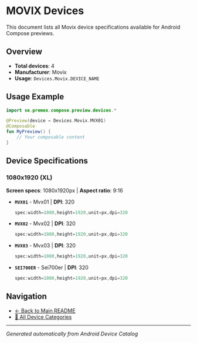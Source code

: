 # MOVIX Devices

This document lists all Movix device specifications available for Android Compose previews.

## Overview

- **Total devices**: 4
- **Manufacturer**: Movix
- **Usage**: `Devices.Movix.DEVICE_NAME`

## Usage Example

```kotlin
import se.premex.compose.preview.devices.*

@Preview(device = Devices.Movix.MVX01)
@Composable
fun MyPreview() {
    // Your composable content
}
```

## Device Specifications

### 1080x1920 (XL)

**Screen specs**: 1080x1920px | **Aspect ratio**: 9:16

- **`MVX01`** - Mvx01 | **DPI**: 320
  ```kotlin
  spec:width=1080,height=1920,unit=px,dpi=320
  ```

- **`MVX02`** - Mvx02 | **DPI**: 320
  ```kotlin
  spec:width=1080,height=1920,unit=px,dpi=320
  ```

- **`MVX03`** - Mvx03 | **DPI**: 320
  ```kotlin
  spec:width=1080,height=1920,unit=px,dpi=320
  ```

- **`SEI700ER`** - Sei700er | **DPI**: 320
  ```kotlin
  spec:width=1080,height=1920,unit=px,dpi=320
  ```

## Navigation

- [← Back to Main README](../../README.md)
- [📱 All Device Categories](../README.md)

---
*Generated automatically from Android Device Catalog*
